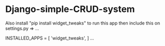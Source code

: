# Django-simple-CRUD-system
Also install "pip install widget_tweaks" to run this app
then include this on settings.py =>
...

INSTALLED_APPS = [
    'widget_tweaks',
]
...
